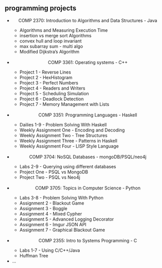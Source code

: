 ## programming projects

<ul>
  <li align="center">COMP 2370: Introduction to Algorithms and Data Structures - Java </li>
  <ul>
    <li>Algorithms and Measuring Execution Time</li>
    <li>insertion vs merge sort Algorithms </li>
    <li>convex hull and loop invariant </li>
    <li>max subarray sum - multi algo </li>
    <li>Modified Dijkstra’s Algorithm </li>
  </ul>
  <br>
    <li align="center">COMP 3361: Operating systems - C++ </li>
  <ul>
    <li>Project 1 - Reverse Lines</li>
    <li>Project 2 - HexHistogram </li>
    <li>Project 3 - Perfect Numbers </li>
    <li>Project 4 - Readers and Writers </li>
    <li>Project 5 - Scheduling Simulation </li>
    <li>Project 6 - Deadlock Detection </li>
    <li>Project 7 - Memory Management with Lists </li>
  </ul>
  <br>
    <li align="center">COMP 3351: Programming Languages - Haskell </li>
  <ul>
    <li>Dailies 1-9 - Problem Solving With Haskell</li>
    <li>Weekly Assignment One - Encoding and Decoding </li>
    <li>Weekly Assignment Two - Tree Structures </li>
    <li>Weekly Assignment Three - Patterns in Haskell</li>
    <li>Weekly Assignment Four - LISP Style Language </li>
  </ul>
  <br>
      <li align="center">COMP 3704: NoSQL Databases - mongoDB/PSQL/neo4j </li>
  <ul>
    <li>Labs 2-9 - Querying using different databases</li>
    <li>Project One - PSQL vs  MongoDB</li>
    <li>Project Two - PSQL vs  Neo4j</li>
  </ul>
  <br>
      <li align="center">COMP 3705: Topics in Computer Science - Python </li>
  <ul>
    <li>Labs 3-8 - Problem Solving With Python</li>
    <li>Assignment 2 - Blackout Game </li>
    <li>Assignment 3 - Boggle </li>
    <li>Assignment 4 - Mixed Cypher  </li>
    <li>Assignment 5 - Advanced Logging Decorator  </li>
    <li>Assignment 6 - Imgur JSON API  </li>
    <li>Assignment 7 - Graphical Blackout Game  </li>
  </ul>
  <br>
        <li align="center">COMP 2355: Intro to Systems Programming - C </li>
  <ul>
    <li>Labs 1-7 - Using C/C++/Java</li>
    <li>Huffman Tree </li>
  </ul>
  <li>...</li>
</ul>


